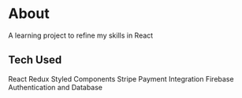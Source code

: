 # About

A learning project to refine my skills in React

## Tech Used

React
Redux
Styled Components
Stripe Payment Integration
Firebase Authentication and Database
